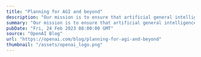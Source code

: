 ```yaml
---
title: "Planning for AGI and beyond"
description: "Our mission is to ensure that artificial general intelligence—AI systems that are generally smarter than humans—benefits all of humanity."
summary: "Our mission is to ensure that artificial general intelligence—AI systems that are generally smarter than humans—benefits all of humanity."
pubDate: "Fri, 24 Feb 2023 08:00:00 GMT"
source: "OpenAI Blog"
url: "https://openai.com/blog/planning-for-agi-and-beyond"
thumbnail: "/assets/openai_logo.png"
---
```



